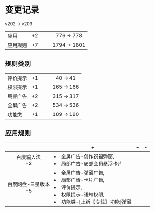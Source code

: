# 变更记录

v202 -> v203

||||||
|-|:-:|:-:|:-:|:-:|
|应用|+2|||776 -> 778|
|应用规则|+7|||1794 -> 1801|

## 规则类别

||||||
|-|:-:|:-:|:-:|:-:|
|评价提示|+1|||40 -> 41|
|权限提示|+1|||165 -> 166|
|局部广告|+2|||315 -> 317|
|全屏广告|+2|||534 -> 536|
|功能类|+1|||189 -> 190|

## 应用规则

||+|~|-|
|:-:|-|-|-|
|百度输入法<br>+2|<li>全屏广告-创作祝福弹窗,<li>局部广告-底部会员悬浮卡片|||
|百度网盘-三星版本<br>+5|<li>全屏广告-弹窗广告,<li>局部广告-卡片广告,<li>评价提示,<li>权限提示-通知权限,<li>功能类-[上新【专辑】功能]弹窗|||
